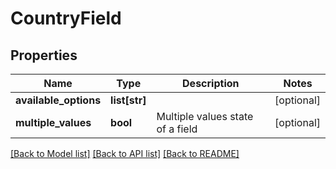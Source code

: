 # CountryField

## Properties
Name | Type | Description | Notes
------------ | ------------- | ------------- | -------------
**available_options** | **list[str]** |  | [optional] 
**multiple_values** | **bool** | Multiple values state of a field | [optional] 

[[Back to Model list]](../README.md#documentation-for-models) [[Back to API list]](../README.md#documentation-for-api-endpoints) [[Back to README]](../README.md)

